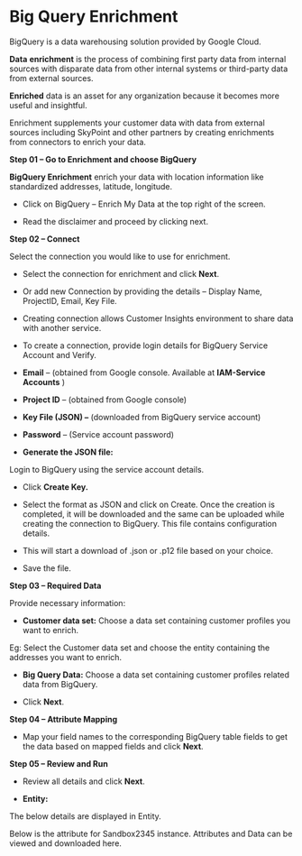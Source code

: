 # **Big Query Enrichment**

BigQuery is a data warehousing solution provided by Google Cloud.

**Data**   **enrichment**  is the process of combining first party data from internal sources with disparate data from other internal systems or third-party data from external sources.

**Enriched**  data is an asset for any organization because it becomes more useful and insightful.

Enrichment supplements your customer data with data from external sources including SkyPoint and other partners by creating enrichments from connectors to enrich your data.

**Step 01 – Go to Enrichment and choose BigQuery**

**BigQuery Enrichment** enrich your data with location information like standardized addresses, latitude, longitude.



- Click on BigQuery – Enrich My Data at the top right of the screen.

- Read the disclaimer and proceed by clicking next.



**Step 02 – Connect**

Select the connection you would like to use for enrichment.



- Select the connection for enrichment and click  **Next**.
- Or add new Connection by providing the details – Display Name, ProjectID, Email, Key File.
- Creating connection allows Customer Insights environment to share data with another service.
- To create a connection, provide login details for BigQuery Service Account and Verify.



- **Email** – (obtained from Google console. Available at **IAM-Service Accounts** )
- **Project ID** – (obtained from Google console)
- **Key File (JSON) –** (downloaded from BigQuery service account)
- **Password** – (Service account password)



- **Generate the JSON file:**

Login to BigQuery using the service account details.



- Click **Create Key.**
- Select the format as JSON and click on Create. Once the creation is completed, it will be downloaded and the same can be uploaded while creating the connection to BigQuery. This file contains configuration details.



- This will start a download of .json or .p12 file based on your choice.
- Save the file.

**Step 03 – Required Data**

Provide necessary information:

- **Customer data set:** Choose a data set containing customer profiles you want to enrich.

Eg: Select the Customer data set and choose the entity containing the addresses you want to enrich.

- **Big Query Data:** Choose a data set containing customer profiles related data from BigQuery.

- Click **Next**.



**Step 04 – Attribute Mapping**

- Map your field names to the corresponding BigQuery table fields to get the data based on mapped fields and click **Next**.



**Step 05 – Review and Run**

- Review all details and click **Next**.



- **Entity:**

The below details are displayed in Entity.



Below is the attribute for Sandbox2345 instance. Attributes and Data can be viewed and downloaded here.

